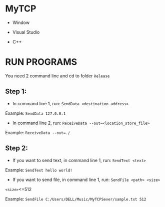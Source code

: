 # MyTCP
* Window

* Visual Studio

* C++
# RUN PROGRAMS
You need 2 command line and cd to folder ```Release```

## Step 1:

* In command line 1, run: ```SendData <destination_address>```

Example: ```SendData 127.0.0.1```

* In command line 2, run: ```ReceiveData --out=<location_store_file>```

Example: ```ReceiveData --out=./```

## Step 2:

* If you want to send text, in command line 1, run: ```SendText <text>```

Example: ```SendText hello world!```

* If you want to send file, in command line 1, run: ```SendFile <path> <size>```

```<size>```<=512

Example: ```SendFile C:/Users/DELL/Music/MyTCPSever/sample.txt 512```
